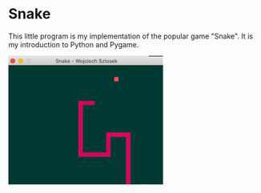 # Snake
This little program is my implementation of the popular game "Snake". 
It is my introduction to Python and Pygame.

![Snake](snakepicture.png)
